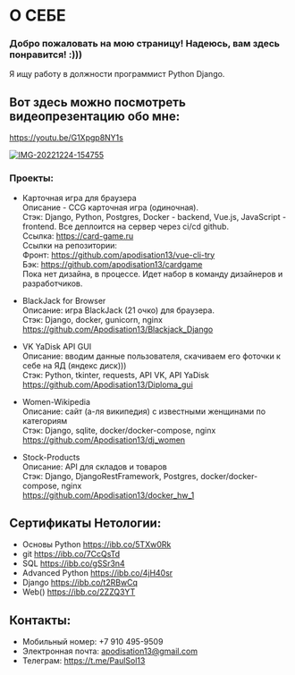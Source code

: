 # О СЕБЕ

### Добро пожаловать на мою страницу! Надеюсь, вам здесь понравится! :)))

Я ищу работу в должности программист Python Django.

## Вот здесь можно посмотреть видеопрезентацию обо мне:
https://youtu.be/G1Xpgp8NY1s


<a href="https://ibb.co/dWyCZNn"><img src="https://i.ibb.co/yfJv2zL/IMG-20221224-154755.jpg" alt="IMG-20221224-154755" border="0" /></a>

### Проекты:

* Карточная игра для браузера  <br>
Описание - CCG карточная игра (одиночная).  <br>
Стэк: Django, Python, Postgres, Docker - backend, Vue.js, JavaScript - frontend. Все деплоится на сервер через ci/cd github.  <br>
Ссылка: https://card-game.ru  <br>
Ссылки на репозитории:  <br>
Фронт: https://github.com/apodisation13/vue-cli-try <br>
Бэк: https://github.com/apodisation13/cardgame <br>
Пока нет дизайна, в процессе. Идет набор в команду дизайнеров и разработчиков.

* BlackJack for Browser  <br>
Описание: игра BlackJack (21 очко) для браузера. <br>
Стэк: Django, docker, gunicorn, nginx <br>
https://github.com/Apodisation13/Blackjack_Django <br>



* VK YaDisk API GUI <br> 
Описание: вводим данные пользователя, скачиваем его фоточки к себе на ЯД (яндекс диск)))<br> 
Стэк: Python, tkinter, requests, API VK, API YaDisk <br> 
https://github.com/Apodisation13/Diploma_gui

* Women-Wikipedia <br> 
Описание: сайт (а-ля википедия) с известными женщинами по категориям <br>
Стэк: Django, sqlite, docker/docker-compose, nginx <br>
https://github.com/Apodisation13/dj_women 

* Stock-Products <br>
Описание: API для складов и товаров <br>
Стэк: Django, DjangoRestFramework, Postgres, docker/docker-compose, nginx <br>
https://github.com/Apodisation13/docker_hw_1


## Сертификаты Нетологии:
* Основы Python https://ibb.co/5TXw0Rk
* git https://ibb.co/7CcQsTd
* SQL https://ibb.co/gSSr3n4
* Advanced Python https://ibb.co/4jH40sr
* Django https://ibb.co/t2RBwCq
* Web() https://ibb.co/2ZZQ3YT

## Контакты:
* Мобильный номер: +7 910 495-9509
* Электронная почта: apodisation13@gmail.com
* Телеграм: https://t.me/PaulSol13


